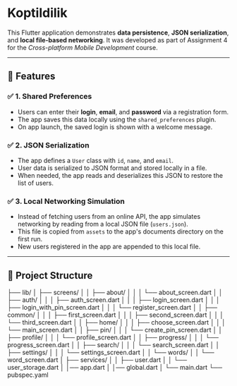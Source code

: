 # Koptildilik

This Flutter application demonstrates **data persistence**, **JSON serialization**, and **local file-based networking**. It was developed as part of Assignment 4 for the _Cross-platform Mobile Development_ course.

---

## 📱 Features

### ✅ 1. Shared Preferences
- Users can enter their **login**, **email**, and **password** via a registration form.
- The app saves this data locally using the `shared_preferences` plugin.
- On app launch, the saved login is shown with a welcome message.

### ✅ 2. JSON Serialization
- The app defines a `User` class with `id`, `name`, and `email`.
- User data is serialized to JSON format and stored locally in a file.
- When needed, the app reads and deserializes this JSON to restore the list of users.

### ✅ 3. Local Networking Simulation
- Instead of fetching users from an online API, the app simulates networking by reading from a local JSON file (`users.json`).
- This file is copied from `assets` to the app's documents directory on the first run.
- New users registered in the app are appended to this local file.

---

## 📂 Project Structure
├── lib/
│   ├── screens/
│   │   ├── about/
│   │   │   └── about_screen.dart
│   │   ├── auth/
│   │   │   ├── auth_screen.dart
│   │   │   ├── login_screen.dart
│   │   │   ├── login_with_pin_screen.dart
│   │   │   └── register_screen.dart
│   │   ├── common/
│   │   │   ├── first_screen.dart
│   │   │   ├── second_screen.dart
│   │   │   └── third_screen.dart
│   │   ├── home/
│   │   │   ├── choose_screen.dart
│   │   │   └── main_screen.dart
│   │   ├── pin/
│   │   │   └── create_pin_screen.dart
│   │   ├── profile/
│   │   │   └── profile_screen.dart
│   │   ├── progress/
│   │   │   └── progress_screen.dart
│   │   ├── search/
│   │   │   └── search_screen.dart
│   │   ├── settings/
│   │   │   └── settings_screen.dart
│   │   └── words/
│   │       └── word_screen.dart
│   ├── services/
│   │   ├── user.dart
│   │   └── user_storage.dart
│   │── app.dart
│   │── global.dart
│   └── main.dart
└── pubspec.yaml
